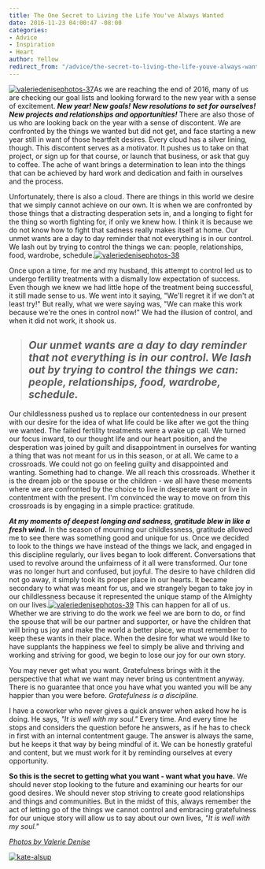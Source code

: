 ```yaml
---
title: The One Secret to Living the Life You've Always Wanted
date: 2016-11-23 04:00:47 -08:00
categories:
- Advice
- Inspiration
- Heart
author: Yellow
redirect_from: "/advice/the-secret-to-living-the-life-youve-always-wanted/"
---
```


[![valeriedenisephotos-37](https://yellow-blog-images.imgix.net/2016/11/ValerieDenisePhotos-37-658x1024.jpg)](https://yellow-blog-images.imgix.net/2016/11/ValerieDenisePhotos-37.jpg)As we are reaching the end of 2016, many of us are checking our goal lists and looking forward to the new year with a sense of excitement. _**New year! New goals!**_ **_New resolutions to set for ourselves! New projects and relationships and opportunities!_** There are also those of us who are looking back on the year with a sense of discontent. We are confronted by the things we wanted but did not get, and face starting a new year still in want of those heartfelt desires. Every cloud has a silver lining, though. This discontent serves as a motivator. It pushes us to take on that project, or sign up for that course, or launch that business, or ask that guy to coffee. The ache of want brings a determination to lean into the things that can be achieved by hard work and dedication and faith in ourselves and the process.

Unfortunately, there is also a cloud. There are things in this world we desire that we simply cannot achieve on our own. It is when we are confronted by those things that a distracting desperation sets in, and a longing to fight for the thing so worth fighting for, if only we knew how. I think it is because we do not know how to fight that sadness really makes itself at home. Our unmet wants are a day to day reminder that not everything is in our control. We lash out by trying to control the things we can: people, relationships, food, wardrobe, schedule.[![valeriedenisephotos-38](https://yellow-blog-images.imgix.net/2016/11/ValerieDenisePhotos-38.jpg)](https://yellow-blog-images.imgix.net/2016/11/ValerieDenisePhotos-38.jpg)

Once upon a time, for me and my husband, this attempt to control led us to undergo fertility treatments with a dismally low expectation of success. Even though we knew we had little hope of the treatment being successful, it still made sense to us. We went into it saying, "We'll regret it if we don't at least try!" But really, what we were saying was, "We can make this work because we're the ones in control now!" We had the illusion of control, and when it did not work, it shook us.

> ## _Our unmet wants are a day to day reminder that not everything is in our control. We lash out by trying to control the things we can: people, relationships, food, wardrobe, schedule._

Our childlessness pushed us to replace our contentedness in our present with our desire for the idea of what life could be like after we got the thing we wanted. The failed fertility treatments were a wake up call. We turned our focus inward, to our thought life and our heart position, and the desperation was joined by guilt and disappointment in ourselves for wanting a thing that was not meant for us in this season, or at all. We came to a crossroads. We could not go on feeling guilty and disappointed and wanting. Something had to change. We all reach this crossroads. Whether it is the dream job or the spouse or the children - we all have these moments where we are confronted by the choice to live in desperate want or live in contentment with the present. I'm convinced the way to move on from this crossroads is by engaging in a simple practice: gratitude.

_**At my moments of deepest longing and sadness, gratitude blew in like a fresh wind.**_ In the season of mourning our childlessness, gratitude allowed me to see there was something good and unique for us. Once we decided to look to the things we have instead of the things we lack, and engaged in this discipline regularly, our lives began to look different. Conversations that used to revolve around the unfairness of it all were transformed. Our tone was no longer hurt and confused, but joyful. The desire to have children did not go away, it simply took its proper place in our hearts. It became secondary to what was meant for us, and we strangely began to take joy in our childlessness because it represented the unique stamp of the Almighty on our lives.[![valeriedenisephotos-39](https://yellow-blog-images.imgix.net/2016/11/ValerieDenisePhotos-39.jpg)](https://yellow-blog-images.imgix.net/2016/11/ValerieDenisePhotos-39.jpg) This can happen for all of us. Whether we are striving to do the work we feel we are born to do, or find the spouse that will be our partner and supporter, or have the children that will bring us joy and make the world a better place, we must remember to keep these wants in their place. When the desire for what we would like to have supplants the happiness we feel to simply be alive and thriving and working and striving for good, we begin to lose our joy for our own story.

You may never get what you want. Gratefulness brings with it the perspective that what we want may never bring us contentment anyway. There is no guarantee that once you have what you wanted you will be any happier than you were before. _Gratefulness is a discipline._

I have a coworker who never gives a quick answer when asked how he is doing. He says, _"It is well with my soul."_ Every time. And every time he stops and considers the question before he answers, as if he has to check in first with an internal contentment gauge. The answer is always the same, but he keeps it that way by being mindful of it. We can be honestly grateful and content, but we must work for it by reminding ourselves at every opportunity.

**So this is the secret to getting what you want - want what you have.** We should never stop looking to the future and examining our hearts for our good desires. We should never stop striving to create good relationships and things and communities. But in the midst of this, always remember the act of letting go of the things we cannot control and embracing gratefulness for our unique story will allow us to say about our own lives, _"It is well with my soul."_

_[Photos by Valerie Denise](http://www.valeriedenisephotos.com/)_

[![kate-alsup](https://yellow-blog-images.imgix.net/2016/09/Kate-Alsup1.jpg)](http://www.katealsup.com/)
